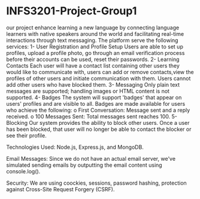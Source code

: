 # INFS3201-Project-Group1
our project enhance learning a new language by connecting language learners with native speakers around the world and facilitating real-time interactions through text messaging.
The platform serve the following services:
1- User Registration and Profile Setup
   Users are able to set up profiles, upload a profile photo, go through an email verification process before their accounts can be used, reset their passwords.
2- Learning Contacts
   Each user will have a contact list containing other users they would like to communicate with, users can add or remove contacts,view the profiles of other users and initiate    communication with them. Users cannot add other users who have blocked them.
3- Messaging
   Only plain text messages are supported; handling images or HTML content is not supported.
4- Badges
   The system will support 'badges' that appear on users' profiles and are visible to all.
  Badges are made available for users who achieve the following:
o First Conversation: Message sent and a reply received.
o 100 Messages Sent: Total messages sent reaches 100.
5- Blocking
   Our system provides the ability to block other users. Once a user has been blocked, that user will no longer be able to contact the blocker or see their profile.


Technologies Used:
Node.js, Express.js, and MongoDB. 

Email Messages:
Since we do not have an actual email server, we've simulated sending emails by outputting the email content using
console.log().

Security:
We are using coockies, sessions, password hashing, protection against Cross-Site Request Forgery (CSRF).
